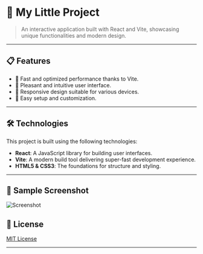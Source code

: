 # 🌟 My Little Project

> An interactive application built with React and Vite, showcasing unique functionalities and modern design.

---

## 📋 Features

- 🚀 Fast and optimized performance thanks to Vite.
- 🎨 Pleasant and intuitive user interface.
- 📱 Responsive design suitable for various devices.
- 🔧 Easy setup and customization.

---

## 🛠️ Technologies

This project is built using the following technologies:

- **React**: A JavaScript library for building user interfaces.
- **Vite**: A modern build tool delivering super-fast development experience.
- **HTML5 & CSS3**: The foundations for structure and styling.

---



## 🎨 Sample Screenshot

![Screenshot](https://i.ibb.co/SsLD92P/hangman.png)

## 📄 License

[MIT License](LICENSE)

---

